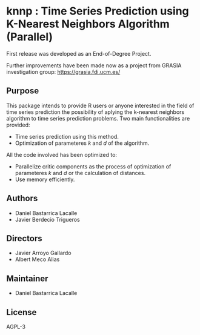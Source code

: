 # knnp : Time Series Prediction using K-Nearest Neighbors Algorithm (Parallel)

First release was developed as an End-of-Degree Project.

Further improvements have been made now as a project from GRASIA investigation group: 
https://grasia.fdi.ucm.es/

Purpose
----------
This package intends to provide R users or anyone interested in the field of time series prediction the possibility of aplying the k-nearest neighbors algorithm to time series prediction problems. Two main functionalities are provided:
- Time series prediction using this method.
- Optimization of parameteres *k* and *d* of the algorithm.

All the code involved has been optimized to:
- Parallelize critic components as the process of optimization of parameteres *k* and *d* or the calculation of distances.
- Use memory efficiently.

Authors
----------
- Daniel Bastarrica Lacalle
- Javier Berdecio Trigueros

Directors
----------
- Javier Arroyo Gallardo
- Albert Meco Alias

Maintainer
----------
- Daniel Bastarrica Lacalle

License
----------
AGPL-3
